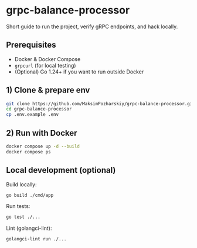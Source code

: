 # grpc-balance-processor
Short guide to run the project, verify gRPC endpoints, and hack locally.

## Prerequisites
- Docker & Docker Compose
- `grpcurl` (for local testing)
- (Optional) Go 1.24+ if you want to run outside Docker

## 1) Clone & prepare env
```bash
git clone https://github.com/MaksimPozharskiy/grpc-balance-processor.git
cd grpc-balance-processor
cp .env.example .env
```

## 2) Run with Docker
```bash
docker compose up -d --build
docker compose ps
```

## Local development (optional)
Build locally:
```bash
go build ./cmd/app
```

Run tests:
```bash
go test ./...
```

Lint (golangci-lint):
```bash
golangci-lint run ./...
```
